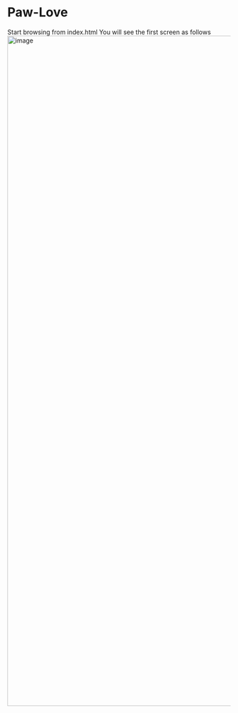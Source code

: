 # Paw-Love
Start browsing from index.html
You will see the first screen as follows
<img width="1510" alt="image" src="https://github.com/Accusamus2065/Paw-Love/assets/110690068/4d53d580-6a8d-435c-bc16-31085042af7a">
